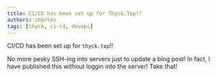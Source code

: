 ```yaml
---
title: CI/CD has been set up for Thyck.Top!!
authors: charles
tags: [thyck, ci-cd, devops]
---
```


CI/CD has been set up for `thyck.top`!!

<!--truncate-->

No more pesky SSH-ing into servers just to update a blog post! In fact, I have published this without loggin into the server! Take that!

